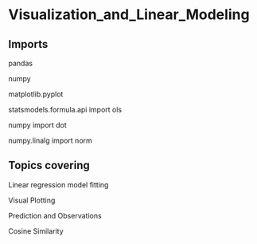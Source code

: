 # Visualization_and_Linear_Modeling

## Imports

pandas

numpy

matplotlib.pyplot

statsmodels.formula.api import ols

numpy import dot

numpy.linalg import norm

## Topics covering

Linear regression model fitting

Visual Plotting

Prediction and Observations

Cosine Similarity 
